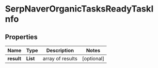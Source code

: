 # SerpNaverOrganicTasksReadyTaskInfo


## Properties

| Name | Type | Description | Notes |
|------------ | ------------- | ------------- | -------------|
**result** | **List<SerpNaverOrganicTasksReadyResultInfo>** | array of results |[optional]|